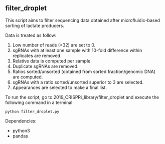 ## filter_droplet

This script aims to filter sequencing data obtained after microfluidic-based sorting of lactate producers.

Data is treated as follow:

1. Low number of reads (<32) are set to 0.
2. sgRNAs with at least one sample with 10-fold difference within replicates are removed.
3. Relative data is computed per sample.
4. Duplicate sgRNAs are removed.
5. Ratios sorted/unsorted (obtained from sorted fraction/genomic DNA) are computed.
6. sgRNAs with a ratio sorted/unsorted superior to 3 are selected.
7. Appearances are selected to make a final list.

To run the script, go to 2019_CRISPRi_library/filter_droplet and execute the following command in a terminal:

`python filter_droplet.py`

Dependencies:
- python3
- pandas
